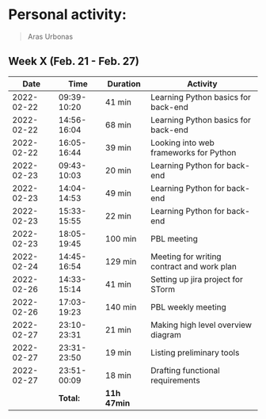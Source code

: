 # Personal activity:
> Aras Urbonas

## Week X (Feb. 21 - Feb. 27)

| **Date**  | **Time**      | **Duration**  | **Activity** |
| --------  | ------------- | ------------  | ------------ |
| 2022-02-22 | 09:39-10:20 | 41 min | Learning Python basics for back-end |
| 2022-02-22 | 14:56-16:04 | 68 min | Learning Python basics for back-end |
| 2022-02-22 | 16:05-16:44 | 39 min | Looking into web frameworks for Python |
| 2022-02-23 | 09:43-10:03 | 20 min | Learning Python for back-end |
| 2022-02-23 | 14:04-14:53 | 49 min | Learning Python for back-end |
| 2022-02-23 | 15:33-15:55 | 22 min | Learning Python for back-end |
| 2022-02-23 | 18:05-19:45 | 100 min | PBL meeting |
| 2022-02-24 | 14:45-16:54 | 129 min | Meeting for writing contract and work plan |
| 2022-02-26 | 14:33-15:14 | 41 min | Setting up jira project for STorm |
| 2022-02-26 | 17:03-19:23 | 140 min | PBL weekly meeting |
| 2022-02-27 | 23:10-23:31 | 21 min | Making high level overview diagram |
| 2022-02-27 | 23:31-23:50 | 19 min | Listing preliminary tools |
| 2022-02-27 | 23:51-00:09 | 18 min | Drafting functional requirements |
|  | **Total:** | **11h 47min** | |